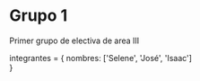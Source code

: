 # Grupo 1

Primer grupo de electiva de area III

integrantes = {
	nombres:  ['Selene', 'José', 'Isaac']	
}